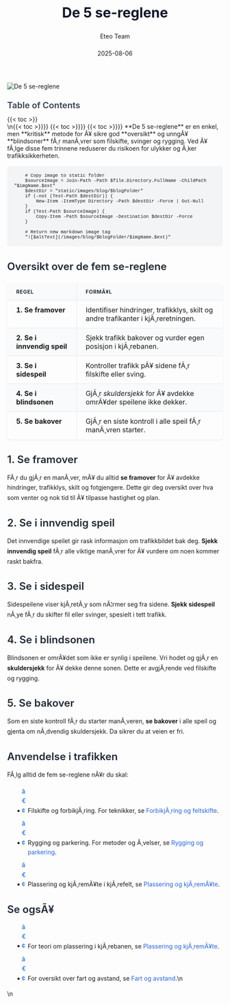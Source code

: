 ﻿---
title: "De 5 se-reglene"
date: 2025-08-06
draft: false
author: "Eteo Team"
description: "Lær de fem se-reglene for oversikt, blindsoner og synskontroll i trafikken. En komplett guide til visuelle sjekker ved filskifte, svinger og rygging."
categories: ["Driving Theory"]
tags: ["driving", "theory", "safety"]
featured_image: "/images/blog/de-5-se-reglene/de-5-se-reglene-image.svg"
---

<style>
/* Base text styling */
.article-content {
  font-family: 'Inter', -apple-system, BlinkMacSystemFont, 'Segoe UI', Roboto, Oxygen, Ubuntu, Cantarell, 'Open Sans', 'Helvetica Neue', sans-serif;
  line-height: 1.6;
  color: #1f2937;
  font-size: 16px;
}

/* Headers */
h1 {
  font-size: 2rem;
  font-weight: 700;
  margin: 2rem 0 1.5rem;
  color: #111827;
}

h2 {
  font-size: 1.5rem;
  font-weight: 600;
  margin: 2rem 0 1rem;
  color: #1f2937;
}

h3 {
  font-size: 1.25rem;
  font-weight: 600;
  margin: 1.5rem 0 0.75rem;
  color: #374151;
}

/* Paragraphs */
p {
  margin: 1rem 0;
  line-height: 1.7;
}

/* Lists */
ul, ol {
  margin: 1rem 0 1rem 1.5rem;
  padding-left: 1rem;
}

li {
  margin-bottom: 0.5rem;
  line-height: 1.6;
  position: relative;
  padding-left: 0.5rem;
}

ul > li::before {
  content: 'â€¢';
  color: #3b82f6;
  font-weight: bold;
  display: inline-block;
  width: 1em;
  margin-left: -1em;
}

/* Links */
a {
  color: #2563eb;
  text-decoration: none;
  transition: color 0.2s ease;
}

a:hover {
  color: #1d4ed8;
  text-decoration: underline;
}

/* Code blocks */
pre, code {
  font-family: 'SFMono-Regular', Consolas, 'Liberation Mono', Menlo, monospace;
  background-color: #f3f4f6;
  border-radius: 0.375rem;
  font-size: 0.875em;
}

pre {
  padding: 1rem;
  overflow-x: auto;
  margin: 1rem 0;
}

code {
  padding: 0.2em 0.4em;
}

/* Blockquotes */
blockquote {
  border-left: 4px solid #e5e7eb;
  margin: 1.5rem 0;
  padding: 0.75rem 1rem 0.75rem 1.5rem;
  background-color: #f9fafb;
  color: #4b5563;
  font-style: italic;
}

/* Tables */
table {
  margin: 1.5rem auto !important;
  border-collapse: collapse !important;
  width: 100% !important;
  max-width: 100%;
  box-shadow: 0 1px 3px rgba(0,0,0,0.1) !important;
  border-radius: 0.5rem !important;
  overflow: hidden !important;
  border: 1px solid #e5e7eb !important;
  display: table !important;
}

th, td {
  padding: 0.75rem 1.25rem !important;
  text-align: left !important;
  border: 1px solid #e5e7eb !important;
  vertical-align: top;
}

th {
  background-color: #f9fafb !important;
  font-weight: 600 !important;
  color: #111827 !important;
  text-transform: uppercase !important;
  font-size: 0.75rem !important;
  letter-spacing: 0.05em !important;
}

tr:nth-child(even) {
  background-color: #f9fafb !important;
}

tr:hover {
  background-color: #f3f4f6 !important;
}

/* Responsive adjustments */
@media (max-width: 768px) {
  .article-content {
    font-size: 15px;
  }
  
  h1 { font-size: 1.75rem; }
  h2 { font-size: 1.375rem; }
  h3 { font-size: 1.125rem; }
  
  table {
    display: block !important;
    overflow-x: auto !important;
    -webkit-overflow-scrolling: touch;
  }
}
</style>


<div class="blog-content">
  <div class="featured-image">
    <img src="/images/blog/de-5-se-reglene/de-5-se-reglene-image.svg" alt="De 5 se-reglene" class="img-fluid rounded">
  </div>

  <div class="toc-container mt-4 mb-4">
    <h3>Table of Contents</h3>
    {{< toc >}}
  </div>

  <div class="blog-body">\n{{< toc >}}}}
{{< toc >}}}}
{{< toc >}}}}
**De 5 se-reglene** er en enkel, men **kritisk** metode for Ã¥ sikre god **oversikt** og unngÃ¥ **blindsoner** fÃ¸r manÃ¸vrer som filskifte, svinger og rygging. Ved Ã¥ fÃ¸lge disse fem trinnene reduserer du risikoen for ulykker og Ã¸ker trafikksikkerheten.


        
        
        # Copy image to static folder
        $sourceImage = Join-Path -Path $file.Directory.FullName -ChildPath "$imgName.$ext"
        $destDir = "static/images/blog/$blogFolder"
        if (-not (Test-Path $destDir)) {
            New-Item -ItemType Directory -Path $destDir -Force | Out-Null
        }
        if (Test-Path $sourceImage) {
            Copy-Item -Path $sourceImage -Destination $destDir -Force
        }
        
        # Return new markdown image tag
        "![$altText](/images/blog/$blogFolder/$imgName.$ext)"
    

## Oversikt over de fem se-reglene

| Regel | FormÃ¥l |
|-------|--------|
| **1. Se framover** | Identifiser hindringer, trafikklys, skilt og andre trafikanter i kjÃ¸reretningen. |
| **2. Se i innvendig speil** | Sjekk trafikk bakover og vurder egen posisjon i kjÃ¸rebanen. |
| **3. Se i sidespeil** | Kontroller trafikk pÃ¥ sidene fÃ¸r filskifte eller sving. |
| **4. Se i blindsonen** | GjÃ¸r *skuldersjekk* for Ã¥ avdekke omrÃ¥der speilene ikke dekker. |
| **5. Se bakover** | GjÃ¸r en siste kontroll i alle speil fÃ¸r manÃ¸vren starter. |

## 1. Se framover

FÃ¸r du gjÃ¸r en manÃ¸ver, mÃ¥ du alltid **se framover** for Ã¥ avdekke hindringer, trafikklys, skilt og fotgjengere. Dette gir deg oversikt over hva som venter og nok tid til Ã¥ tilpasse hastighet og plan.

## 2. Se i innvendig speil

Det innvendige speilet gir rask informasjon om trafikkbildet bak deg. **Sjekk innvendig speil** fÃ¸r alle viktige manÃ¸vrer for Ã¥ vurdere om noen kommer raskt bakfra.

## 3. Se i sidespeil

Sidespeilene viser kjÃ¸retÃ¸y som nÃ¦rmer seg fra sidene. **Sjekk sidespeil** nÃ¸ye fÃ¸r du skifter fil eller svinger, spesielt i tett trafikk.

## 4. Se i blindsonen

Blindsonen er omrÃ¥det som ikke er synlig i speilene. Vri hodet og gjÃ¸r en **skuldersjekk** for Ã¥ dekke denne sonen. Dette er avgjÃ¸rende ved filskifte og rygging.

## 5. Se bakover

Som en siste kontroll fÃ¸r du starter manÃ¸veren, **se bakover** i alle speil og gjenta om nÃ¸dvendig skuldersjekk. Da sikrer du at veien er fri.

## Anvendelse i trafikken

FÃ¸lg alltid de fem se-reglene nÃ¥r du skal:

* Filskifte og forbikjÃ¸ring. For teknikker, se [ForbikjÃ¸ring og feltskifte](/blogs/teori/forbikjoring-og-feltskifte "ForbikjÃ¸ring og feltskifte").
* Rygging og parkering. For metoder og Ã¸velser, se [Rygging og parkering](/blogs/teori/rygging-og-parkering "Rygging og parkering").
* Plassering og kjÃ¸remÃ¥te i kjÃ¸refelt, se [Plassering og kjÃ¸remÃ¥te](/blogs/teori/plassering-og-kjoremmate "Plassering og kjÃ¸remÃ¥te").

## Se ogsÃ¥

* For teori om plassering i kjÃ¸rebanen, se [Plassering og kjÃ¸remÃ¥te](/blogs/teori/plassering-og-kjoremmate "Plassering og kjÃ¸remÃ¥te - Trygg posisjonering pÃ¥ veien").
* For oversikt over fart og avstand, se [Fart og avstand](/blogs/teori/fart-og-avstand "Fart og avstand - Komplett guide til hastighet og bremseavstand").\n  </div>\n</div>